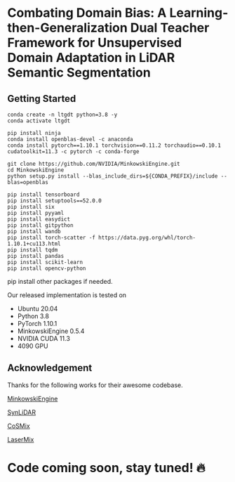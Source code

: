 
# Combating Domain Bias: A Learning-then-Generalization Dual Teacher Framework for Unsupervised Domain Adaptation in LiDAR Semantic Segmentation


## Getting Started
```Shell
conda create -n ltgdt python=3.8 -y
conda activate ltgdt

pip install ninja
conda install openblas-devel -c anaconda
conda install pytorch==1.10.1 torchvision==0.11.2 torchaudio==0.10.1 cudatoolkit=11.3 -c pytorch -c conda-forge

git clone https://github.com/NVIDIA/MinkowskiEngine.git
cd MinkowskiEngine
python setup.py install --blas_include_dirs=${CONDA_PREFIX}/include --blas=openblas

pip install tensorboard
pip install setuptools==52.0.0
pip install six
pip install pyyaml
pip install easydict
pip install gitpython
pip install wandb
pip install torch-scatter -f https://data.pyg.org/whl/torch-1.10.1+cu113.html
pip install tqdm
pip install pandas
pip install scikit-learn
pip install opencv-python
```
pip install other packages if needed.

Our released implementation is tested on
+ Ubuntu 20.04
+ Python 3.8 
+ PyTorch 1.10.1
+ MinkowskiEngine 0.5.4
+ NVIDIA CUDA 11.3
+ 4090 GPU

## Acknowledgement
Thanks for the following works for their awesome codebase.

[MinkowskiEngine](https://github.com/NVIDIA/MinkowskiEngine)

[SynLiDAR](https://github.com/xiaoaoran/SynLiDAR)

[CoSMix](https://github.com/saltoricristiano/cosmix-uda)

[LaserMix](https://github.com/ldkong1205/LaserMix)


# Code coming soon, stay tuned! 🔥

